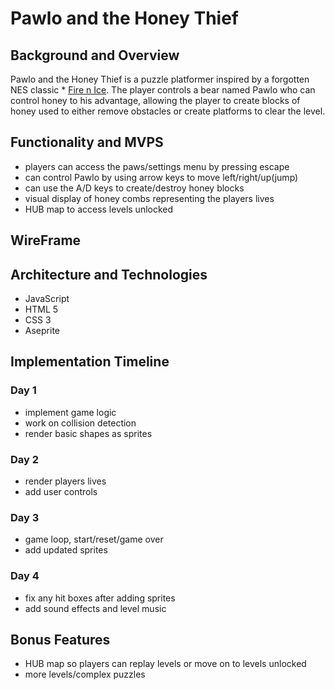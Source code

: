 # Pawlo and the Honey Thief    
## Background and Overview    

Pawlo and the Honey Thief is a puzzle platformer inspired by a forgotten NES classic * [Fire n Ice](https://www.youtube.com/watch?v=1t782B0zK3Y). 
The player controls a bear named Pawlo who can control honey to his advantage, allowing the player 
to create blocks of honey used to either remove obstacles or create platforms to clear the level.

## Functionality and MVPS    

* players can access the paws/settings menu by pressing escape
* can control Pawlo by using arrow keys to move left/right/up(jump)
* can use the A/D keys to create/destroy honey blocks
* visual display of honey combs representing the players lives
* HUB map to access levels unlocked     

## WireFrame     


## Architecture and Technologies    

* JavaScript     
* HTML 5    
* CSS 3    
* Aseprite    
 
## Implementation Timeline
### Day 1    
* implement game logic
* work on collision detection 
* render basic shapes as sprites 

### Day 2     
* render players lives     
* add user controls 

### Day 3     
* game loop, start/reset/game over
* add updated sprites    

### Day 4 
* fix any hit boxes after adding sprites
* add sound effects and level music

## Bonus Features     
* HUB map so players can replay levels or move on to levels unlocked
* more levels/complex puzzles

